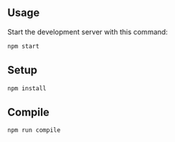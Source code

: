 

Usage
---

Start the development server with this command:

```
npm start
```



Setup
---

```
npm install
```



Compile
---

```
npm run compile
```